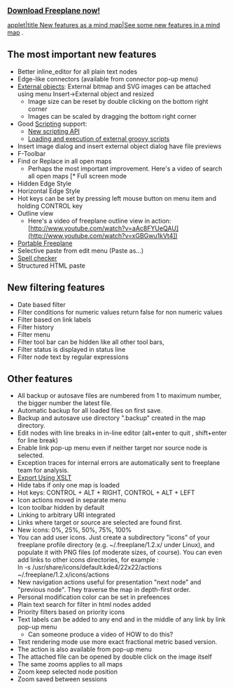 <big>**[Download Freeplane now!](http://sourceforge.net/projects/freeplane/)** </big>

<mm>[applet|title New features as a mind map|See some new features in a mind map](:Freeplane_-_Changes_since_2008.mm.md) </mm>.
## The most important new features

* Better inline_editor for all plain text nodes 
* Edge-like connectors (available from connector pop-up menu) 
* [External objects](External_objects.md): External bitmap and SVG images can be attached using menu Insert-&gt;External object and resized 
    * Image size can be reset by double clicking on the bottom right corner 
    * Images can be scaled by dragging the bottom right corner 
* Good [Scripting](/docs/#/scripting/Scripting ':ignore') support: 
    * [New scripting API](Scripting_API.md) 
    * [Loading and execution of external groovy scripts](External_script_file_execution.md) 
* Insert image dialog and insert external object dialog have file previews 
* F-Toolbar 
* Find or Replace in all open maps 
    * Perhaps the most important improvement. Here's a video of search all open maps [* Full screen mode 
* Hidden Edge Style 
* Horizontal Edge Style 
* Hot keys can be set by pressing left mouse button on menu item and holding CONTROL key 
* Outline view 
    * Here's a video of freeplane outline view in action: [http://www.youtube.com/watch?v=aAc8FYUeQAU](http://www.youtube.com/watch?v=xGBGwu1kVt4])
* [Portable Freeplane](Portable_Freeplane.md) 
* Selective paste from edit menu (Paste as...) 
* [Spell checker](/docs/#/user-documentation/Spell_checker ':ignore') 
* Structured HTML paste


## New filtering features


* Date based filter 
* Filter conditions for numeric values return false for non numeric values 
* Filter based on link labels 
* Filter history 
* Filter menu 
* Filter tool bar can be hidden like all other tool bars, 
* Filter status is displayed in status line 
* Filter node text by regular expressions

## Other features


* All backup or autosave files are numbered from 1 to maximum number, the bigger number the latest file. 
* Automatic backup for all loaded files on first save. 
* Backup and autosave use directory ".backup" created in the map directory. 
* Edit nodes with line breaks in in-line editor (alt+enter to quit , shift+enter for line break) 
* Enable link pop-up menu even if neither target nor source node is selected. 
* Exception traces for internal errors are automatically sent to freeplane team for analysis. 
* [Export Using XSLT](/docs/#/scripting/Export_Using_XSLT ':ignore') 
* Hide tabs if only one map is loaded 
* Hot keys: CONTROL + ALT + RIGHT, CONTROL + ALT + LEFT 
* Icon actions moved in separate menu 
* Icon toolbar hidden by default 
* Linking to arbitrary URI integrated 
* Links where target or source are selected are found first. 
* New icons: 0%, 25%, 50%, 75%, 100% 
* You can add user icons. Just create a subdirectory "icons" of your freeplane profile directory (e.g. ~/.freeplane/1.2.x/ under Linux), and populate it with PNG files (of moderate sizes, of course). You can even add links to other icons directories, for example&nbsp;:<br>ln -s /usr/share/icons/default.kde4/22x22/actions&nbsp; ~/.freeplane/1.2.x/icons/actions 
* New navigation actions useful for presentation "next node" and "previous node". They traverse the map in depth-first order. 
* Personal modification color can be set in prefeences 
* Plain text search for filter in html nodes added 
* Priority filters based on priority icons 
* Text labels can be added to any end and in the middle of any link by link pop-up menu 
    * Can someone produce a video of HOW to do this? 
* Text rendering mode use more exact fractional metric based version. 
* The action is also available from pop-up menu 
* The attached file can be opened by double click on the image itself 
* The same zooms applies to all maps 
* Zoom keep selected node position 
* Zoom saved between sessions

<!-- ({Category:Change log}) -->
